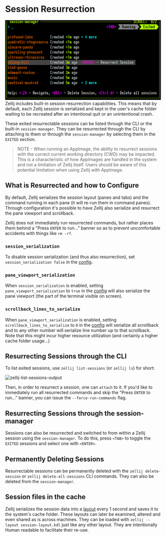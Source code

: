 # Session Resurrection
![zellij-session-manager-resurrection](img/zellij-session-manager-resurrection.png)
Zellij includes built-in session resurrection capabilities. This means that by default, each Zellij session is serialized and kept in the user's cache folder waiting to be recreated after an intentional quit or an unintentional crash.

These exited resurrectable sessions can be listed through the CLI or the built-in `session-manager`. They can be resurrected through the CLI by attaching to them or through the `session-manager` by selecting them in the `EXITED` section.

> NOTE - When running an AppImage, the ability to resurrect sessions with the correct current working directory (CWD) may be impacted. This is a characteristic of how AppImages are handled in the system and not a limitation of Zellij itself. Users should be aware of this potential limitation when using Zellij with AppImage.

## What is Resurrected and how to Configure
By default, Zellij serializes the session layout (panes and tabs) and the command running in each pane (it will re-run them in command panes). Through configuration it's possible to have Zellij also serialize and resurrect the pane viewport and scrollback.

Zellij does not immediately run resurrected commands, but rather places them behind a "Press `ENTER` to run..." banner so as to prevent uncomfortable accidents with things like `rm -rf`.

### `session_serialization`
To disable session serialization (and thus also resurrection), set `session_serialization false` in the [config](./configuration.md).

### `pane_viewport_serialization`
When `session_serialization` is enabled, setting `pane_viewport_serialization` to `true` in the [config](./configuration.md) will also serialize the pane viewport (the part of the terminal visible on screen).

### `scrollback_lines_to_serialize`
When `pane_viewport_serialization` is enabled, setting `scrollback_lines_to_serialize` to `0` in the [config](./configuration.md) will serialize all scrollback and to any other number will serialize line number up to that scrollback. Note that this might incur higher resource utilization (and certainly a higher cache folder usage...)

## Resurrecting Sessions through the CLI
To list exited sessions, use `zellij list-sessions` (or `zellij ls`) for short:

![zellij-list-sessions-output](img/zellij-ls-resurrection.png)

Then, in order to resurrect a session, one can `attach` to it. If you'd like to immediately run all resurrected commands and skip the "Press `ENTER` to run..." banner, you can issue the `--force-run-commands` flag.

## Resurrecting Sessions through the session-manager
Sessions can also be resurrected and switched to from within a Zellij session using the `session-manager`. To do this, press `<TAB>` to toggle the `EXITED` sessions and select one with `<ENTER>`.

## Permanently Deleting Sessions
Resurrectable sessions can be permanently deleted with the `zellij delete-session` or `zellij delete-all-sessions` CLI commands. They can also be deleted from the `session-manager`.

## Session files in the cache
Zellij serializes the session data into a [layout](./layouts.md) every 1 second and saves it to the system's cache folder. These layouts can later be examined, altered and even shared as is across machines. They can be loaded with `zellij --layout session-layout.kdl` just like any other layout. They are intentionally Human readable to facilitate their re-use.
